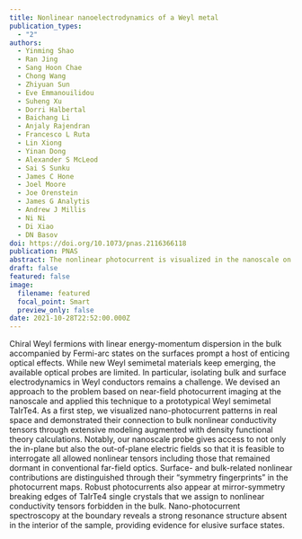 ```yaml
---
title: Nonlinear nanoelectrodynamics of a Weyl metal
publication_types:
  - "2"
authors:
  - Yinming Shao
  - Ran Jing
  - Sang Hoon Chae
  - Chong Wang
  - Zhiyuan Sun
  - Eve Emmanouilidou
  - Suheng Xu
  - Dorri Halbertal
  - Baichang Li
  - Anjaly Rajendran
  - Francesco L Ruta
  - Lin Xiong
  - Yinan Dong
  - Alexander S McLeod
  - Sai S Sunku
  - James C Hone
  - Joel Moore
  - Joe Orenstein
  - James G Analytis
  - Andrew J Millis
  - Ni Ni
  - Di Xiao
  - DN Basov
doi: https://doi.org/10.1073/pnas.2116366118
publication: PNAS
abstract: The nonlinear photocurrent is visualized in the nanoscale on a Weyl metal.
draft: false
featured: false
image:
  filename: featured
  focal_point: Smart
  preview_only: false
date: 2021-10-28T22:52:00.000Z
---
```

Chiral Weyl fermions with linear energy-momentum dispersion in the bulk accompanied by Fermi-arc states on the surfaces prompt a host of enticing optical effects. While new Weyl semimetal materials keep emerging, the available optical probes are limited. In particular, isolating bulk and surface electrodynamics in Weyl conductors remains a challenge. We devised an approach to the problem based on near-field photocurrent imaging at the nanoscale and applied this technique to a prototypical Weyl semimetal TaIrTe4. As a first step, we visualized nano-photocurrent patterns in real space and demonstrated their connection to bulk nonlinear conductivity tensors through extensive modeling augmented with density functional theory calculations. Notably, our nanoscale probe gives access to not only the in-plane but also the out-of-plane electric fields so that it is feasible to interrogate all allowed nonlinear tensors including those that remained dormant in conventional far-field optics. Surface- and bulk-related nonlinear contributions are distinguished through their “symmetry fingerprints” in the photocurrent maps. Robust photocurrents also appear at mirror-symmetry breaking edges of TaIrTe4 single crystals that we assign to nonlinear conductivity tensors forbidden in the bulk. Nano-photocurrent spectroscopy at the boundary reveals a strong resonance structure absent in the interior of the sample, providing evidence for elusive surface states.